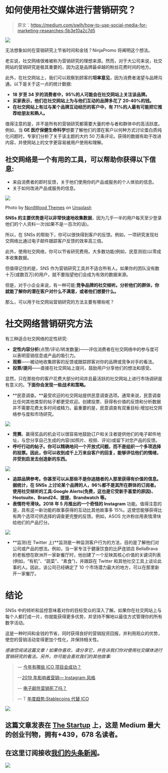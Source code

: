 # 如何使用社交媒体进行营销研究？

> 原文：<https://medium.com/swlh/how-to-use-social-media-for-marketing-researches-5b3e10a2c7d5>

![](img/f7d9e98a243c734e7636b9b55303f165.png)

无法想象如何在营销研究上节省时间和金钱？NinjaPromo 将阐明这个想法。

老实说，社交网络很难被称为营销研究的理想来源。然而，对于大公司来说，社交网站的营销研究是极其重要的，因为这是品牌最卓越的粉丝花费时间的地方。

此外，在社交网站上，我们可以观察到顾客的**坦率意见**，因为消费者渴望与品牌沟通。以下是关于这一点的统计数据:

*   **18 岁至 34 岁的消费者中，95%的人可能会在社交网站上关注该品牌。**
*   **买家表示，他们在社交网站上为与他们互动的品牌多花了 20-40%的钱。**
*   **在社交网站上有过与某个品牌互动经历的客户中，有 71%的人最有可能把它推荐给朋友和熟人。**

值得注意的是，并不是所有的营销研究都需要大量的参与者和群体中的高活跃度。例如，当 **GE 医疗保健生命科学**想要了解他们的潜在客户以何种方式讨论蛋白质纯化问题时，专家们分析了关于该主题的大约 50 万条评论。获得的数据有助于改进内容，并使网站上的文字更容易被用户使用和理解。

## **社交网络是一个有用的工具，可以帮助你获得以下信息:**

*   来自消费者的即时反馈，关于他们使用你的产品或服务的个人体验的信息。
*   关于如何改进产品或服务的信息。

![](img/17c7f48f5fcd9655a58943a74a365b34.png)

Photo by [NordWood Themes](https://unsplash.com/photos/yyMJNPgQ-X8?utm_source=unsplash&utm_medium=referral&utm_content=creditCopyText) on [Unsplash](https://unsplash.com/search/photos/social-network?utm_source=unsplash&utm_medium=referral&utm_content=creditCopyText)

**SNSs 的主要优势是可以非常快速地收集数据**，因为几乎一半的用户每天至少登录他们的个人资料一次(如果不是一百次的话)。

所以，在 SNSs 的帮助下，你可以很快得到客户的反馈。例如，一项研究发现社交网络比通过电子邮件跟踪客户反馈的效率高三倍。

此外，使用社交网络，你可以节省研究费用。大多数功能(例如，民意测验)以零成本收集数据。

但值得记住的是，SNS 作为营销研究工具并不适合所有人。如果你的团队没有数十万(或数百万)的用户，就不要指望他们会成为有效的数据来源。

但是，对于小企业来说，有一种可能:**竞争品牌的社交倾听。分析他们的群体，你就能了解你的潜在客户对什么不满意，或者他们想要什么。**

那么，可以用于社交网站营销研究的方法主要有哪些呢？

# **社交网络营销研究方法**

有三种适合社交网络的定性研究:

*   **定性内容分析**(点赞/评论/转发数量)——评估消费者在社交网络中的参与度可以表明营销信息或产品的吸引力。
*   **观察**——被动地收集顾客的反馈或跟踪顾客对你的品牌或竞争对手的看法。
*   **投票/提问**——直接在社交网站上提问，鼓励用户分享他们的想法和感受。

显然，只在那些你的客户花费大部分时间并且最活跃的社交网站上进行市场调研是有意义的。**下面你会发现一些战术和策略。**

*   **民意调查。**最受欢迎的社交网站提供民意调查选项。通常来说，民意调查比任何其他类型的帖子都更受欢迎。创建投票、获得有价值的反馈和分析数据并不需要花费太多时间或精力。最重要的是，民意调查有双重目标:增加社交网络参与度和市场研究。

![](img/88a4f918eeda9c8b0081931ea135c9a1.png)

*   **竞赛**。赢得奖品的机会可以很容易地鼓励订户和关注者提供他们的电子邮件地址，与您分享自己生成的内容(如照片、视频、评论)或留下对您产品的反馈。
*   **呼吁行动的帖子。你可以精确地问一个开放式问题，而不是组织一个多项选择的投票。因此，你可以收到成千上万来自客户的回复，能够评估他们的情绪，并受到启发去创造新的东西。**

![](img/7a9d75a70b08905533d8576ec3d2e556.png)

*   **追踪品牌参考。你甚至可以从那些不是你追随者的人那里获得有价值的信息。据统计，在 SNSs 上讨论某个品牌的人，96%都不是其所在群体的订阅者。使用社交倾听的工具:Google Alerts(免费，这也是它受新手喜爱的原因)、Hootsuite、Brand24、提提、Brandwatch 等。**
*   **表情符号滑块。2018 年 5 月推出的一个奇怪的 Instagram** 功能。值得注意的是，具有这一新功能的故事获得的互动比其他故事多 15%。这使您能够获得比有两个选项可供选择的调查更完整的反馈。例如，ASOS 允许粉丝用表情滑块给他们的产品打分。

![](img/c43b45064f9803b4d108c01173ae932b.png)

*   **监测(在 Twitter 上)**监测是一种监测客户行为的方法，目的是了解他们对公司或产品的想法。例如，当一家专注于健康饮食的比萨连锁店 BellaBrava 的老板想在欧洲开一家新餐厅时，他创建了一个反映其核心价值的关键词列表(例如，“有机”、“蔬菜”、“素食”)，并跟踪在 Twitter 和其他社交工具上谈论此事的人。因此，该公司已经确定了 10 个市场潜力最大的地方，可以在那里新开一家餐厅。

# **结论**

SNSs 中的倾听和监控意味着对你的目标受众的深入了解。如果你在社交网站上与每个人都打成一片，你就能获得更多优势，并坚持不懈地以最佳方式管理你的所有数字活动。

这是一种时间和金钱的节省，同时获得良好的营销投资回报，并利用观众的优势，使您的营销活动变得更加个性化，并保持相关性。

*感谢您阅读这篇文章！如果你喜欢，请分享它，并告诉我们你对使用社交媒体进行营销研究的看法。另外，你可能会喜欢我们的其他故事:*

> — [今年有哪些 ICO 项目会成功？](/swlh/what-ico-projects-will-be-successful-this-year-d65c68dd892c)
> 
> —[2019 年影响者营销— Instagram 风格](/datadriveninvestor/influencer-marketing-2019-instagram-style-29bc6ad9f00b)
> 
> — [电子邮件营销死了吗？](http://blog.markgrowth.com/is-e-mail-marketing-dead-72f5eebce2fc?utm_source=medium&utm_medium=organic&utm_campaign=promo)
> 
> — T [年度趋势:Stablecoins 代替 ICO](/@NinjaPromoAgency/trend-of-the-year-stablecoins-instead-of-ico-688d28844a7a)

[![](img/308a8d84fb9b2fab43d66c117fcc4bb4.png)](https://medium.com/swlh)

## 这篇文章发表在 [The Startup](https://medium.com/swlh) 上，这是 Medium 最大的创业刊物，拥有+439，678 名读者。

## 在这里订阅接收[我们的头条新闻](https://growthsupply.com/the-startup-newsletter/)。

[![](img/b0164736ea17a63403e660de5dedf91a.png)](https://medium.com/swlh)